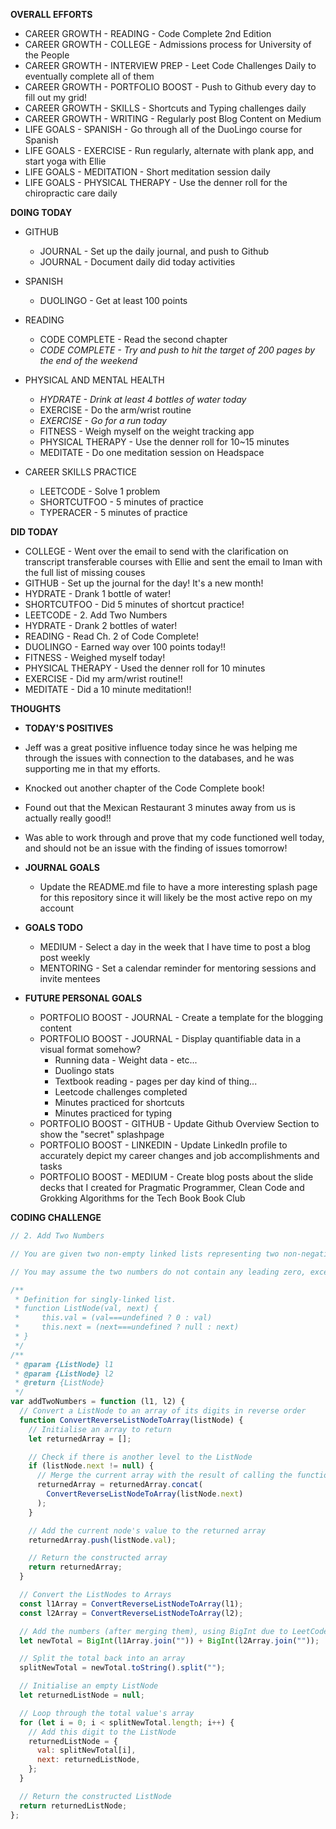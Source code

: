 **OVERALL EFFORTS**

- CAREER GROWTH - READING - Code Complete 2nd Edition
- CAREER GROWTH - COLLEGE - Admissions process for University of the People
- CAREER GROWTH - INTERVIEW PREP - Leet Code Challenges Daily to eventually complete all of them
- CAREER GROWTH - PORTFOLIO BOOST - Push to Github every day to fill out my grid!
- CAREER GROWTH - SKILLS - Shortcuts and Typing challenges daily
- CAREER GROWTH - WRITING - Regularly post Blog Content on Medium
- LIFE GOALS - SPANISH - Go through all of the DuoLingo course for Spanish
- LIFE GOALS - EXERCISE - Run regularly, alternate with plank app, and start yoga with Ellie
- LIFE GOALS - MEDITATION - Short meditation session daily
- LIFE GOALS - PHYSICAL THERAPY - Use the denner roll for the chiropractic care daily

**DOING TODAY**

- GITHUB

  - JOURNAL - Set up the daily journal, and push to Github
  - JOURNAL - Document daily did today activities

- SPANISH

  - DUOLINGO - Get at least 100 points

- READING

  - CODE COMPLETE - Read the second chapter
  - _CODE COMPLETE - Try and push to hit the target of 200 pages by the end of the weekend_

- PHYSICAL AND MENTAL HEALTH

  - _HYDRATE - Drink at least 4 bottles of water today_
  - EXERCISE - Do the arm/wrist routine
  - _EXERCISE - Go for a run today_
  - FITNESS - Weigh myself on the weight tracking app
  - PHYSICAL THERAPY - Use the denner roll for 10~15 minutes
  - MEDITATE - Do one meditation session on Headspace

- CAREER SKILLS PRACTICE

  - LEETCODE - Solve 1 problem
  - SHORTCUTFOO - 5 minutes of practice
  - TYPERACER - 5 minutes of practice

**DID TODAY**

- COLLEGE - Went over the email to send with the clarification on transcript transferable courses with Ellie and sent the email to Iman with the full list of missing couses
- GITHUB - Set up the journal for the day! It's a new month!
- HYDRATE - Drank 1 bottle of water!
- SHORTCUTFOO - Did 5 minutes of shortcut practice!
- LEETCODE - 2. Add Two Numbers
- HYDRATE - Drank 2 bottles of water!
- READING - Read Ch. 2 of Code Complete!
- DUOLINGO - Earned way over 100 points today!!
- FITNESS - Weighed myself today!
- PHYSICAL THERAPY - Used the denner roll for 10 minutes
- EXERCISE - Did my arm/wrist routine!!
- MEDITATE - Did a 10 minute meditation!!

**THOUGHTS**

- **TODAY'S POSITIVES**

- Jeff was a great positive influence today since he was helping me through the issues with connection to the databases, and he was supporting me in that my efforts.
- Knocked out another chapter of the Code Complete book!
- Found out that the Mexican Restaurant 3 minutes away from us is actually really good!!
- Was able to work through and prove that my code functioned well today, and should not be an issue with the finding of issues tomorrow!

- **JOURNAL GOALS**

  - Update the README.md file to have a more interesting splash page for this repository since it will likely be the most active repo on my account

- **GOALS TODO**

  - MEDIUM - Select a day in the week that I have time to post a blog post weekly
  - MENTORING - Set a calendar reminder for mentoring sessions and invite mentees

- **FUTURE PERSONAL GOALS**
  - PORTFOLIO BOOST - JOURNAL - Create a template for the blogging content
  - PORTFOLIO BOOST - JOURNAL - Display quantifiable data in a visual format somehow?
    - Running data - Weight data - etc...
    - Duolingo stats
    - Textbook reading - pages per day kind of thing...
    - Leetcode challenges completed
    - Minutes practiced for shortcuts
    - Minutes practiced for typing
  - PORTFOLIO BOOST - GITHUB - Update Github Overview Section to show the "secret" splashpage
  - PORTFOLIO BOOST - LINKEDIN - Update LinkedIn profile to accurately depict my career changes and job accomplishments and tasks
  - PORTFOLIO BOOST - MEDIUM - Create blog posts about the slide decks that I created for Pragmatic Programmer, Clean Code and Grokking Algorithms for the Tech Book Book Club

**CODING CHALLENGE**

```js
// 2. Add Two Numbers

// You are given two non-empty linked lists representing two non-negative integers. The digits are stored in reverse order, and each of their nodes contains a single digit. Add the two numbers and return the sum as a linked list.

// You may assume the two numbers do not contain any leading zero, except the number 0 itself.

/**
 * Definition for singly-linked list.
 * function ListNode(val, next) {
 *     this.val = (val===undefined ? 0 : val)
 *     this.next = (next===undefined ? null : next)
 * }
 */
/**
 * @param {ListNode} l1
 * @param {ListNode} l2
 * @return {ListNode}
 */
var addTwoNumbers = function (l1, l2) {
  // Convert a ListNode to an array of its digits in reverse order
  function ConvertReverseListNodeToArray(listNode) {
    // Initialise an array to return
    let returnedArray = [];

    // Check if there is another level to the ListNode
    if (listNode.next != null) {
      // Merge the current array with the result of calling the function again on the next level
      returnedArray = returnedArray.concat(
        ConvertReverseListNodeToArray(listNode.next)
      );
    }

    // Add the current node's value to the returned array
    returnedArray.push(listNode.val);

    // Return the constructed array
    return returnedArray;
  }

  // Convert the ListNodes to Arrays
  const l1Array = ConvertReverseListNodeToArray(l1);
  const l2Array = ConvertReverseListNodeToArray(l2);

  // Add the numbers (after merging them), using BigInt due to LeetCode's edge cases
  let newTotal = BigInt(l1Array.join("")) + BigInt(l2Array.join(""));

  // Split the total back into an array
  splitNewTotal = newTotal.toString().split("");

  // Initialise an empty ListNode
  let returnedListNode = null;

  // Loop through the total value's array
  for (let i = 0; i < splitNewTotal.length; i++) {
    // Add this digit to the ListNode
    returnedListNode = {
      val: splitNewTotal[i],
      next: returnedListNode,
    };
  }

  // Return the constructed ListNode
  return returnedListNode;
};
```
